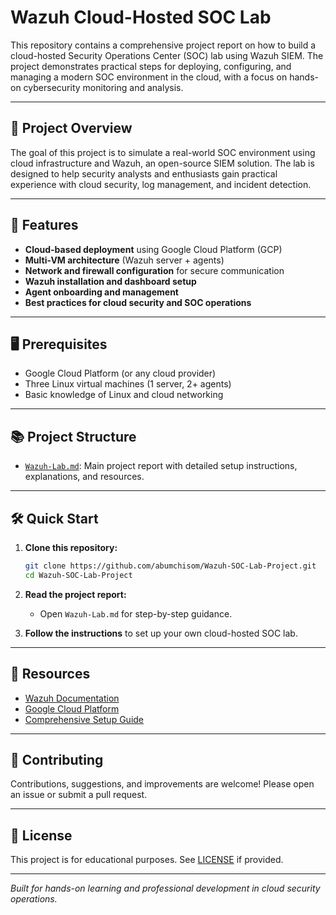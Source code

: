 # Wazuh Cloud-Hosted SOC Lab

This repository contains a comprehensive project report on how to build a cloud-hosted Security Operations Center (SOC) lab using Wazuh SIEM. The project demonstrates practical steps for deploying, configuring, and managing a modern SOC environment in the cloud, with a focus on hands-on cybersecurity monitoring and analysis.

---

## 📄 Project Overview

The goal of this project is to simulate a real-world SOC environment using cloud infrastructure and Wazuh, an open-source SIEM solution. The lab is designed to help security analysts and enthusiasts gain practical experience with cloud security, log management, and incident detection.

---

## 🚀 Features

- **Cloud-based deployment** using Google Cloud Platform (GCP)
- **Multi-VM architecture** (Wazuh server + agents)
- **Network and firewall configuration** for secure communication
- **Wazuh installation and dashboard setup**
- **Agent onboarding and management**
- **Best practices for cloud security and SOC operations**

---

## 🖥️ Prerequisites

- Google Cloud Platform (or any cloud provider)
- Three Linux virtual machines (1 server, 2+ agents)
- Basic knowledge of Linux and cloud networking

---

## 📚 Project Structure

- [`Wazuh-Lab.md`](Wazuh-Lab.md): Main project report with detailed setup instructions, explanations, and resources.

---

## 🛠️ Quick Start

1. **Clone this repository:**
   ```sh
   git clone https://github.com/abumchisom/Wazuh-SOC-Lab-Project.git
   cd Wazuh-SOC-Lab-Project
   ```

2. **Read the project report:**
   - Open `Wazuh-Lab.md` for step-by-step guidance.

3. **Follow the instructions** to set up your own cloud-hosted SOC lab.

---

## 🔗 Resources

- [Wazuh Documentation](https://documentation.wazuh.com/)
- [Google Cloud Platform](https://cloud.google.com/)
- [Comprehensive Setup Guide](#) <!-- Replace with actual link if available -->

---

## 🤝 Contributing

Contributions, suggestions, and improvements are welcome! Please open an issue or submit a pull request.

---

## 📄 License

This project is for educational purposes. See [LICENSE](LICENSE) if provided.

---

*Built for hands-on learning and professional development in cloud security operations.*
